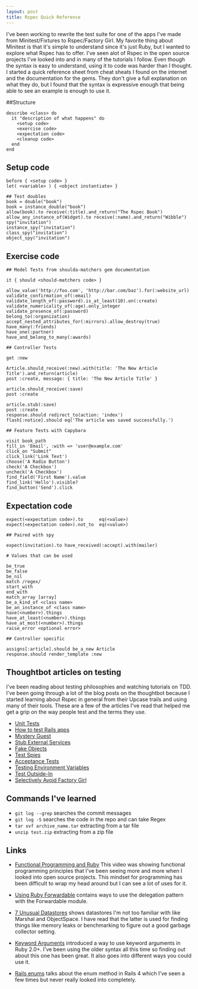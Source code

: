```yaml
---
layout: post
title: Rspec Quick Reference
---
```

I've been working to rewrite the test suite for one of the apps I've made from
Minitest/Fixtures to Rspec/Factory Girl. My favorite thing about Minitest is
that it's simple to understand since it's just Ruby, but I wanted to explore what
Rspec has to offer. I've seen alot of
Rspec in the open source projects I've looked into and in many of the tutorials
I follow. Even though the syntax is easy to understand, using it to code was
harder than I thought. I started a quick reference sheet from cheat sheats I
found on the internet and the documentation for the gems. They don't give a full
explanation on what they do, but I found that the syntax is expressive enough
that being able to see an example is enough to use it.

##Structure

    describe <class> do
      it "description of what happens" do 
        <setup code>
        <exercise code>
        <expectation code>
        <cleanup code>
      end
    end

## Setup code

    before { <setup code> }
    let( <variable> ) { <object instantiate> }

    ## Test doubles
    book = double("book")
    book = instance_double("book")
    allow(book).to receive(:title).and_return("The Rspec Book")
    allow_any_instance_of(Widget).to receive(:name).and_return("Wibble")
    spy("invitation")
    instance_spy("invitation")
    class_spy("invitation")
    object_spy("invitation")

## Exercise code

    ## Model Tests from shoulda-matchers gem documentation

    it { should <should-matchers code> }

    allow_value('http://foo.com', 'http://bar.com/baz').for(:website_url)
    validate_confirmation_of(:email)
    validate_length_of(:password).is_at_least(10).on(:create)
    validate_numericality_of(:age).only_integer
    validate_presence_of(:password)
    belong_to(:organization)
    accept_nested_attributes_for(:mirrors).allow_destroy(true)
    have_many(:friends)
    have_one(:partner)
    have_and_belong_to_many(:awards)

    ## Controller Tests

    get :new

    Article.should_receive(:new).with(title: 'The New Article Title').and_return(article)
    post :create, message: { title: 'The New Article Title' }

    article.should_receive(:save)
    post :create

    article.stub(:save)
    post :create
    response.should redirect_to(action: 'index')
    flash[:notice].should eq('The article was saved successfully.')

    ## Feature Tests with Capybara

    visit book_path
    fill_in 'Email', :with => 'user@example.com'
    click_on "Submit"
    click_link('Link Text')
    choose('A Radio Button')
    check('A Checkbox')
    uncheck('A Checkbox')
    find_field('First Name').value
    find_link('Hello').visible?
    find_button('Send').click

## Expectation code

    expect(<expectation code>).to      eq(<value>)
    expect(<expectation code>).not_to  eq(<value>)

    ## Paired with spy

    expect(invitation).to have_received(:accept).with(mailer)

    # Values that can be used 

    be_true
    be_false
    be_nil
    match /regex/
    start_with 
    end_with
    match_array [array]
    be_a_kind_of <class name>
    be_an_instance_of <class name>
    have(<number>).things
    have_at_least(<number>).things
    have_at_most(<number>).things
    raise_error <optional error>

    ## Controller specific

    assigns[:article].should be_a_new Article
    response.should render_template :new

## Thoughtbot articles on testing
I've been reading about testing philosophies and watching tutorials on
TDD. I've been going through a lot of the blog posts on the thoughtbot because I
started learning about Rspec in general from their Upcase trails and using many
of their tools. These are a few of the articles I've read that helped me get a
grip on the way people test and the terms they use.

* [Unit
  Tests](https://robots.thoughtbot.com/back-to-basics-writing-unit-tests-first)
* [How to test Rails apps](https://robots.thoughtbot.com/how-we-test-rails-applications)
* [Mystery Guest](https://robots.thoughtbot.com/mystery-guest)
* [Stub External
  Services](https://robots.thoughtbot.com/how-to-stub-external-services-in-tests)
* [Fake Objects](https://robots.thoughtbot.com/fake-it)
* [Test Spies](https://robots.thoughtbot.com/a-closer-look-at-test-spies)
* [Acceptance
  Tests](https://robots.thoughtbot.com/acceptance-tests-at-a-single-level-of-abstraction)
* [Testing Environment
  Variables](https://robots.thoughtbot.com/testing-and-environment-variables)
* [Test Outside-In](https://robots.thoughtbot.com/testing-from-the-outsidein)
* [Selectively Avoid Factory
  Girl](https://robots.thoughtbot.com/speed-up-tests-by-selectively-avoiding-factory-girl)


## Commands I've learned
* `git log --grep` searches the commit messages
* `git log -S` searches the code in the repo and can take Regex
* `tar xvf archive_name.tar` extracting from a tar file
* `unzip test.zip` extracting from a zip file

## Links 
* [Functional Programming and Ruby](https://www.youtube.com/watch?v=5ZjwEPupybw)
This video was showing functional programming principles that I've been seeing
more and more when I looked into open source projects. This mindset for
programming has been difficult to wrap my head around but I can see a lot of
uses for it.

* [Using Ruby
  Forwardable](http://vaidehijoshi.github.io/blog/2015/03/31/delegating-all-of-the-things-with-ruby-forwardable/)
 contains ways to use the delegation pattern with the Forwardable
module. 

* [7 Unusual
  Datastores](https://blog.engineyard.com/2015/seven-unusual-ruby-datastores)
 shows datastores I'm not too familiar with like Marshal and ObjectSpace. I have
read that the latter is used for finding things like memory leaks or
benchmarking to figure out a good garbage collector setting. 

* [Keyword
  Arguments](http://www.justinweiss.com/blog/2015/03/30/fun-with-keyword-arguments/)
 introduced a way to use keyword arguments in Ruby 2.0+. I've been using the
older syntax all this time so finding out about this one has been great. It
also goes into different ways you could use it. 

* [Rails enums](http://6ftdan.com/allyourdev/2015/03/31/rails-4s-awesome-enums/)
 talks about the enum method in Rails 4 which I've seen a few times but never
really looked into completely.
